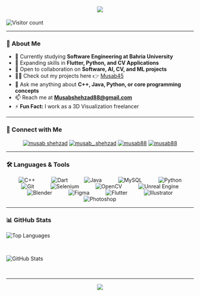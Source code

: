 <h1 align="center">
  <img src="https://readme-typing-svg.herokuapp.com?font=Orbitron&size=32&color=0AEFFF&center=true&vCenter=true&width=600&height=60&lines=Welcome+to+My+Space!+🚀;Hi+%F0%9F%91%8B%2C+I'm+Musab+Shehzad;A+Software+Engineer+from+Mars">
</h1>

<p align="left">
  <img src="https://komarev.com/ghpvc/?username=musab45&label=Visitors&color=0e75b6&style=flat" alt="Visitor count" />
</p>

---

### 🚀 About Me

- 📔 Currently studying **Software Engineering at Bahria University**
- 🌱 Expanding skills in **Flutter, Python, and CV Applications**
- 🤝 Open to collaboration on **Software, AI, CV, and ML projects**
- 👨‍💻 Check out my projects here 👉 [Musab45](https://github.com/Musab45?tab=repositories)
- 💬 Ask me anything about **C++, Java, Python, or core programming concepts**
- 📫 Reach me at **Musabshehzad88@gmail.com**
- ⚡ **Fun Fact:** I work as a 3D Visualization freelancer

---

### 🔗 Connect with Me
<p align="center">
  <a href="https://linkedin.com/in/musab-shehzad-258184189/" target="blank"><img align="center" src="https://img.icons8.com/color/48/000000/linkedin.png" alt="musab shehzad" /></a>
  <a href="https://instagram.com/musab_.shehzad" target="blank"><img align="center" src="https://img.icons8.com/fluent/48/000000/instagram-new.png" alt="musab_.shehzad" /></a>
  <a href="https://www.behance.net/musab88" target="blank"><img align="center" src="https://img.icons8.com/color/48/000000/behance.png" alt="musab88" /></a>
  <a href="https://www.leetcode.com/musab88" target="blank"><img align="center" src="https://img.icons8.com/?size=40&id=wDGo581Ea5Nf&format=png&color=000000" alt="musab88" /></a>
</p>

---

### 🛠️ Languages & Tools
<p align="center">
  <!-- Programming Languages -->
  <img src="https://img.icons8.com/color/48/000000/c-plus-plus-logo.png" alt="C++" title="C++" style="margin: 0 20px;"/>
  <img src="https://img.icons8.com/color/48/000000/dart.png" alt="Dart" title="Dart" style="margin: 0 20px;"/>
  <img src="https://img.icons8.com/color/48/000000/java-coffee-cup-logo.png" alt="Java" title="Java" style="margin: 0 20px;"/>
  <img src="https://img.icons8.com/color/48/000000/mysql-logo.png" alt="MySQL" title="MySQL" style="margin: 0 20px;"/>
  <img src="https://img.icons8.com/color/48/000000/python.png" alt="Python" title="Python" style="margin: 0 20px;"/>

  <!-- Coding Tools -->
  <img src="https://img.icons8.com/color/48/000000/git.png" alt="Git" title="Git" style="margin: 0 20px;"/>
  <img src="https://img.icons8.com/?size=48&id=38553&format=png&color=000000" alt="Selenium" title="Selenium" style="margin: 0 20px;"/>
  <img src="https://img.icons8.com/color/48/000000/opencv.png" alt="OpenCV" title="OpenCV" style="margin: 0 20px;"/>
  <img src="https://img.icons8.com/color/48/000000/unreal-engine.png" alt="Unreal Engine" title="Unreal Engine" style="margin: 0 20px;"/>

  <!-- Other Tools -->
  <img src="https://img.icons8.com/color/48/000000/blender-3d.png" alt="Blender" title="Blender" style="margin: 0 20px;"/>
  <img src="https://img.icons8.com/color/48/000000/figma.png" alt="Figma" title="Figma" style="margin: 0 20px;"/>
  <img src="https://img.icons8.com/color/48/000000/flutter.png" alt="Flutter" title="Flutter" style="margin: 0 20px;"/>
  <img src="https://img.icons8.com/color/48/000000/adobe-illustrator.png" alt="Illustrator" title="Illustrator" style="margin: 0 20px;"/>
  <img src="https://img.icons8.com/color/48/000000/adobe-photoshop.png" alt="Photoshop" title="Photoshop" style="margin: 0 20px;"/>
</p>




---

### 📊 GitHub Stats
<p align="left">
  <img src="https://github-readme-stats.vercel.app/api/top-langs?username=musab45&show_icons=true&theme=tokyonight&locale=en&layout=compact" alt="Top Languages" />
</p>
<br>
<p align="left">
  <img src="https://github-readme-stats.vercel.app/api?username=musab45&show_icons=true&locale=en&theme=tokyonight" alt="GitHub Stats" />
</p>
<br>

---

<p align="center">
  <img src="https://readme-typing-svg.herokuapp.com?font=Orbitron&size=20&color=0AEFFF&center=true&vCenter=true&width=600&height=40&lines=Thanks+for+stopping+by!+Keep+Exploring+💫">
</p>
